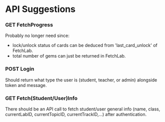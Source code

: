 # API Suggestions

### GET FetchProgress

Probably no longer need since:

- lock/unlock status of cards can be deduced from 'last_card_unlock' of FetchLab.
- total number of gems can just be returned in FetchLab.

### POST Login

Should return what type the user is (student, teacher, or admin) alongside token and message.

### GET Fetch(Student/User)Info

There should be an API call to fetch student/user general info (name, class, currentLabID, currentTopicID, currentTrackID,...) after authentication.